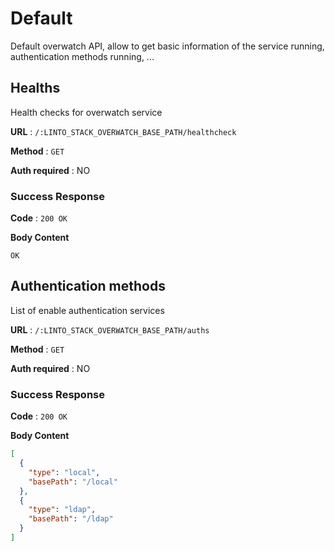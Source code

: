 # Default
Default overwatch API, allow to get basic information of the service running, authentication methods running, ...

## Healths

Health checks for overwatch service

**URL** : `/:LINTO_STACK_OVERWATCH_BASE_PATH/healthcheck`

**Method** : `GET`

**Auth required** : NO

### Success Response

**Code** : `200 OK`

**Body Content**
```
OK
```

## Authentication methods
List of enable authentication services

**URL** : `/:LINTO_STACK_OVERWATCH_BASE_PATH/auths`

**Method** : `GET`

**Auth required** : NO

### Success Response

**Code** : `200 OK`

**Body Content**
```json
[
  {
    "type": "local",
    "basePath": "/local"
  },
  {
    "type": "ldap",
    "basePath": "/ldap"
  }
]
```